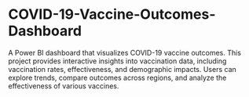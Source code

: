 # COVID-19-Vaccine-Outcomes-Dashboard
A Power BI dashboard that visualizes COVID-19 vaccine outcomes. This project provides interactive insights into vaccination data, including vaccination rates, effectiveness, and demographic impacts. Users can explore trends, compare outcomes across regions, and analyze the effectiveness of various vaccines.
